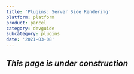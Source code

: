 ```yaml
---
title: 'Plugins: Server Side Rendering'
platform: platform
product: parcel
category: devguide
subcategory: plugins
date: '2021-03-08'
---
```


## _This page is under construction_
